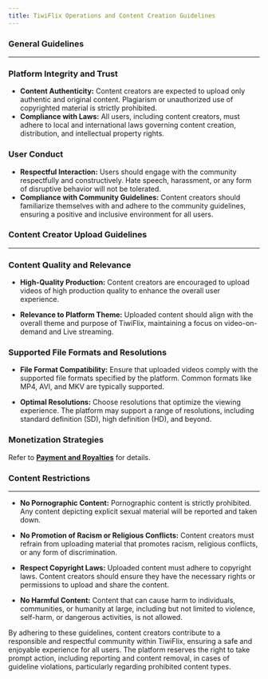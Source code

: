 ```yaml
---
title: TiwiFlix Operations and Content Creation Guidelines
---
```


### General Guidelines

---



###  Platform Integrity and Trust



- **Content Authenticity:** Content creators are expected to upload only authentic and original content. Plagiarism or unauthorized use of copyrighted material is strictly prohibited.
- **Compliance with Laws:** All users, including content creators, must adhere to local and international laws governing content creation, distribution, and intellectual property rights.


###  User Conduct


- **Respectful Interaction:** Users should engage with the community respectfully and constructively. Hate speech, harassment, or any form of disruptive behavior will not be tolerated.
- **Compliance with Community Guidelines:** Content creators should familiarize themselves with and adhere to the community guidelines, ensuring a positive and inclusive environment for all users.


### Content Creator Upload Guidelines


---

###  Content Quality and Relevance

- **High-Quality Production:** Content creators are encouraged to upload videos of high production quality to enhance the overall user experience.

- **Relevance to Platform Theme:** Uploaded content should align with the overall theme and purpose of TiwiFlix, maintaining a focus on video-on-demand and Live streaming.


###  Supported File Formats and Resolutions


- **File Format Compatibility:** Ensure that uploaded videos comply with the supported file formats specified by the platform. Common formats like MP4, AVI, and MKV are typically supported.


- **Optimal Resolutions:** Choose resolutions that optimize the viewing experience. The platform may support a range of resolutions, including standard definition (SD), high definition (HD), and beyond.

###  Monetization Strategies
Refer to   **[Payment and Royalties](/payments-and-royalties)** for details. 

###  Content Restrictions



---


- **No Pornographic Content:** Pornographic content is strictly prohibited. Any content depicting explicit sexual material will be reported and taken down.


- **No Promotion of Racism or Religious Conflicts:** Content creators must refrain from uploading material that promotes racism, religious conflicts, or any form of discrimination.


- **Respect Copyright Laws:** Uploaded content must adhere to copyright laws. Content creators should ensure they have the necessary rights or permissions to upload and share the content.


- **No Harmful Content:**  Content that can cause harm to individuals, communities, or humanity at large, including but not limited to violence, self-harm, or dangerous activities, is not allowed.


By adhering to these guidelines, content creators contribute to a responsible and respectful community within TiwiFlix, ensuring a safe and enjoyable experience for all users. The platform reserves the right to take prompt action, including reporting and content removal, in cases of guideline violations, particularly regarding prohibited content types.
